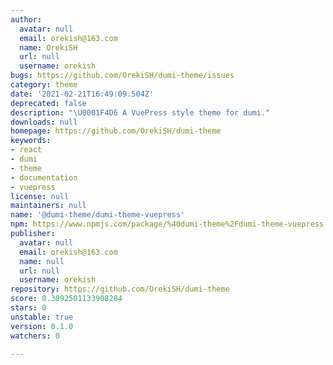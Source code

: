 ```yaml
---
author:
  avatar: null
  email: orekish@163.com
  name: OrekiSH
  url: null
  username: orekish
bugs: https://github.com/OrekiSH/dumi-theme/issues
category: theme
date: '2021-02-21T16:49:09.504Z'
deprecated: false
description: "\U0001F4D6 A VuePress style theme for dumi."
downloads: null
homepage: https://github.com/OrekiSH/dumi-theme
keywords:
- react
- dumi
- theme
- documentation
- vuepress
license: null
maintainers: null
name: '@dumi-theme/dumi-theme-vuepress'
npm: https://www.npmjs.com/package/%40dumi-theme%2Fdumi-theme-vuepress
publisher:
  avatar: null
  email: orekish@163.com
  name: null
  url: null
  username: orekish
repository: https://github.com/OrekiSH/dumi-theme
score: 0.3092501133908284
stars: 0
unstable: true
version: 0.1.0
watchers: 0

---
```


